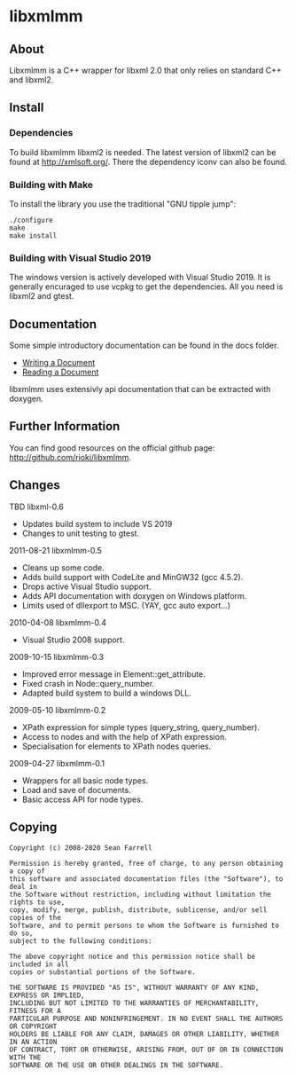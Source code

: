 
# libxmlmm


## About

Libxmlmm is a C++ wrapper for libxml 2.0 that only relies on standard C++ and 
libxml2.

## Install

### Dependencies

To build libxmlmm libxml2 is needed. The latest version of libxml2 can be found
at http://xmlsoft.org/. There the dependency iconv can also be found.

### Building with Make 

To install the library you use the traditional "GNU tipple jump":

    ./configure
    make
    make install
    
### Building with Visual Studio 2019

The windows version is actively developed with Visual Studio 2019. It is generally
encuraged to use vcpkg to get the dependencies. All you need is libxml2 and gtest.

## Documentation

Some simple introductory documentation can be found in the docs folder.

* [Writing a Document](docs/writing-a-document.md)
* [Reading a Document](docs/reading-a-document.md)

libxmlmm uses extensivly api documentation that can be extracted with doxygen.

## Further Information

You can find good resources on the official github page: 
http://github.com/rioki/libxmlmm.
  
## Changes

TBD libxml-0.6 

* Updates build system to include VS 2019
* Changes to unit testing to gtest.

2011-08-21 libxmlmm-0.5

* Cleans up some code.
* Adds build support with CodeLite and MinGW32 (gcc 4.5.2).
* Drops active Visual Studio support.    
* Adds API documentation with doxygen on Windows platform.
* Limits used of dllexport to MSC. (YAY, gcc auto export...)

2010-04-08 libxmlmm-0.4
    
* Visual Studio 2008 support.
    
2009-10-15 libxmlmm-0.3

* Improved error message in Element::get_attribute.
* Fixed crash in Node::query_number.
* Adapted build system to build a windows DLL.    
    
2009-05-10 libxmlmm-0.2

* XPath expression for simple types (query_string, query_number).
* Access to nodes and with the help of XPath expression.
* Specialisation for elements to XPath nodes queries.

2009-04-27 libxmlmm-0.1

* Wrappers for all basic node types.
* Load and save of documents.
* Basic access API for node types.

## Copying

	Copyright (c) 2008-2020 Sean Farrell

	Permission is hereby granted, free of charge, to any person obtaining a copy of 
	this software and associated documentation files (the "Software"), to deal in 
	the Software without restriction, including without limitation the rights to use, 
	copy, modify, merge, publish, distribute, sublicense, and/or sell copies of the 
	Software, and to permit persons to whom the Software is furnished to do so, 
	subject to the following conditions:

	The above copyright notice and this permission notice shall be included in all 
	copies or substantial portions of the Software.

	THE SOFTWARE IS PROVIDED "AS IS", WITHOUT WARRANTY OF ANY KIND, EXPRESS OR IMPLIED, 
	INCLUDING BUT NOT LIMITED TO THE WARRANTIES OF MERCHANTABILITY, FITNESS FOR A 
	PARTICULAR PURPOSE AND NONINFRINGEMENT. IN NO EVENT SHALL THE AUTHORS OR COPYRIGHT 
	HOLDERS BE LIABLE FOR ANY CLAIM, DAMAGES OR OTHER LIABILITY, WHETHER IN AN ACTION 
	OF CONTRACT, TORT OR OTHERWISE, ARISING FROM, OUT OF OR IN CONNECTION WITH THE 
	SOFTWARE OR THE USE OR OTHER DEALINGS IN THE SOFTWARE.
